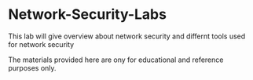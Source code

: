 # Network-Security-Labs

This lab will give overview about network security and differnt tools used for network security

The materials provided here are ony for educational and reference purposes only. 
